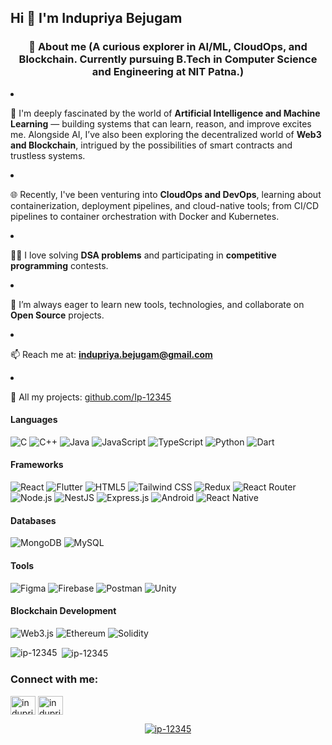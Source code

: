 <h2>Hi 👋 I'm Indupriya Bejugam</h1>

<h3 align="center">
  🚀 About me (A curious explorer in AI/ML, CloudOps, and Blockchain. Currently pursuing B.Tech in Computer Science and Engineering at NIT Patna.)
</h3

- 🤖 I'm deeply fascinated by the world of **Artificial Intelligence and Machine Learning** — building systems that can learn, reason, and improve excites me. Alongside AI, I’ve also been exploring the decentralized world of **Web3 and Blockchain**, intrigued by the possibilities of smart contracts and trustless systems.
- 🌐 Recently, I've been venturing into **CloudOps and DevOps**, learning about containerization, deployment pipelines, and cloud-native tools; from CI/CD pipelines to container orchestration with Docker and Kubernetes.
- 👩‍💻 I love solving **DSA problems** and participating in **competitive programming** contests.
- 🧠 I’m always eager to learn new tools, technologies, and collaborate on **Open Source** projects.

- 📫 Reach me at: **indupriya.bejugam@gmail.com**
- 📂 All my projects: [github.com/Ip-12345](https://github.com/Ip-12345)

#### Languages  
![C](https://img.shields.io/badge/c-%2300599C.svg?style=for-the-badge&logo=c&logoColor=white)  ![C++](https://img.shields.io/badge/c++-%2300599C.svg?style=for-the-badge&logo=c%2B%2B&logoColor=white)  ![Java](https://img.shields.io/badge/java-%23ED8B00.svg?style=for-the-badge&logo=openjdk&logoColor=white)  ![JavaScript](https://img.shields.io/badge/javascript-%23323330.svg?style=for-the-badge&logo=javascript&logoColor=%23F7DF1E)  ![TypeScript](https://img.shields.io/badge/typescript-%23007ACC.svg?style=for-the-badge&logo=typescript&logoColor=white)  ![Python](https://img.shields.io/badge/python-3670A0?style=for-the-badge&logo=python&logoColor=ffdd54)  ![Dart](https://img.shields.io/badge/Dart-0175C2?style=for-the-badge&logo=dart&logoColor=white)  

#### Frameworks
![React](https://img.shields.io/badge/react-%2320232a.svg?style=for-the-badge&logo=react&logoColor=%2361DAFB)  ![Flutter](https://img.shields.io/badge/Flutter-%2302569B.svg?style=for-the-badge&logo=Flutter&logoColor=white)  ![HTML5](https://img.shields.io/badge/html5-%23E34F26.svg?style=for-the-badge&logo=html5&logoColor=white)  ![Tailwind CSS](https://img.shields.io/badge/tailwindcss-%2338B2AC.svg?style=for-the-badge&logo=tailwind-css&logoColor=white)  ![Redux](https://img.shields.io/badge/redux-%23764abc.svg?style=for-the-badge&logo=redux&logoColor=white)  ![React Router](https://img.shields.io/badge/React%20Router-%23CA4245.svg?style=for-the-badge&logo=react-router&logoColor=white)  ![Node.js](https://img.shields.io/badge/node.js-6DA55F?style=for-the-badge&logo=node.js&logoColor=white)  ![NestJS](https://img.shields.io/badge/NestJS-%23E0234E.svg?style=for-the-badge&logo=nestjs&logoColor=white)  ![Express.js](https://img.shields.io/badge/express.js-%23404d59.svg?style=for-the-badge&logo=express&logoColor=%2361DAFB)  ![Android](https://img.shields.io/badge/Android-3DDC84?style=for-the-badge&logo=android&logoColor=white)  ![React Native](https://img.shields.io/badge/React_Native-%2361DAFB.svg?style=for-the-badge&logo=react&logoColor=white) 

#### Databases  
![MongoDB](https://img.shields.io/badge/MongoDB-%2347A248.svg?style=for-the-badge&logo=mongodb&logoColor=white)  ![MySQL](https://img.shields.io/badge/mysql-%2300758F.svg?style=for-the-badge&logo=mysql&logoColor=white)   

#### Tools  
![Figma](https://img.shields.io/badge/Figma-F24E1E.svg?style=for-the-badge&logo=Figma&logoColor=white)  ![Firebase](https://img.shields.io/badge/firebase-%23FFCA28.svg?style=for-the-badge&logo=firebase&logoColor=black)  ![Postman](https://img.shields.io/badge/Postman-FF6C37.svg?style=for-the-badge&logo=Postman&logoColor=white)  ![Unity](https://img.shields.io/badge/Unity-100000?style=for-the-badge&logo=unity&logoColor=white)  

#### Blockchain Development  
![Web3.js](https://img.shields.io/badge/Web3.js-F16822?style=for-the-badge&logo=web3dotjs&logoColor=white)  ![Ethereum](https://img.shields.io/badge/Ethereum-3C3C3D?style=for-the-badge&logo=Ethereum&logoColor=white)  ![Solidity](https://img.shields.io/badge/Solidity-%23363636.svg?style=for-the-badge&logo=solidity&logoColor=white)  

<p><img align="left" src="https://github-readme-stats.vercel.app/api/top-langs?username=ip-12345&show_icons=true&locale=en&layout=compact" alt="ip-12345" /></p>

<p>&nbsp;<img align="center" src="https://github-readme-stats.vercel.app/api?username=ip-12345&show_icons=true&locale=en" alt="ip-12345" /></p>

<h3 align="left">Connect with me:</h3>
<p align="left">
<a href="https://linkedin.com/in/indupriyab" target="blank"><img align="center" src="https://raw.githubusercontent.com/rahuldkjain/github-profile-readme-generator/master/src/images/icons/Social/linked-in-alt.svg" alt="indupriyab" height="30" width="40" /></a>
<a href="https://kaggle.com/indupriyabejugam" target="blank"><img align="center" src="https://raw.githubusercontent.com/rahuldkjain/github-profile-readme-generator/master/src/images/icons/Social/kaggle.svg" alt="indupriyabejugam" height="30" width="40" /></a>
</p>

<p align="center">
  <a href="https://github.com/ryo-ma/github-profile-trophy">
    <img src="https://github-profile-trophy.vercel.app/?username=ip-12345&theme=gruvbox" alt="ip-12345" />
  </a>
</p>
